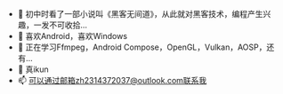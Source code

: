- 👋 初中时看了一部小说叫《黑客无间道》，从此就对黑客技术，编程产生兴趣，一发不可收拾...
- 👀 喜欢Android，喜欢Windows
- 🌱 正在学习Ffmpeg，Android Compose，OpenGL，Vulkan，AOSP，还有...
- 💞️ 真ikun
- 📫 可以通过邮箱zh2314372037@outlook.com联系我

<!---
2314372037/2314372037 is a ✨ special ✨ repository because its `README.md` (this file) appears on your GitHub profile.
You can click the Preview link to take a look at your changes.
--->
